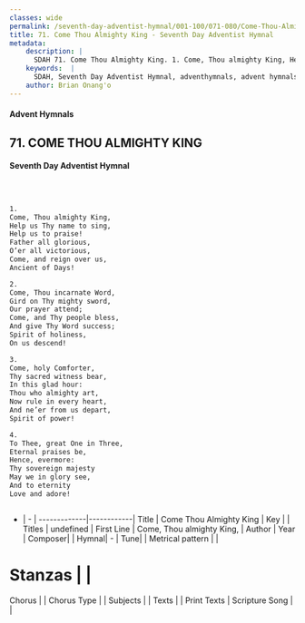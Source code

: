 ```yaml
---
classes: wide
permalink: /seventh-day-adventist-hymnal/001-100/071-080/Come-Thou-Almighty-King/
title: 71. Come Thou Almighty King - Seventh Day Adventist Hymnal
metadata:
    description: |
      SDAH 71. Come Thou Almighty King. 1. Come, Thou almighty King, Help us Thy name to sing, Help us to praise! Father all glorious, O’er all victorious, Come, and reign over us, Ancient of Days!
    keywords:  |
      SDAH, Seventh Day Adventist Hymnal, adventhymnals, advent hymnals, Come Thou Almighty King, Come, Thou almighty King, 
    author: Brian Onang'o
---
```


#### Advent Hymnals
## 71. COME THOU ALMIGHTY KING
#### Seventh Day Adventist Hymnal

```txt



1.
Come, Thou almighty King,
Help us Thy name to sing,
Help us to praise!
Father all glorious,
O’er all victorious,
Come, and reign over us,
Ancient of Days!

2.
Come, Thou incarnate Word,
Gird on Thy mighty sword,
Our prayer attend;
Come, and Thy people bless,
And give Thy Word success;
Spirit of holiness,
On us descend!

3.
Come, holy Comforter,
Thy sacred witness bear,
In this glad hour:
Thou who almighty art,
Now rule in every heart,
And ne’er from us depart,
Spirit of power!

4.
To Thee, great One in Three,
Eternal praises be,
Hence, evermore:
Thy sovereign majesty
May we in glory see,
And to eternity
Love and adore!



```

- |   -  |
-------------|------------|
Title | Come Thou Almighty King |
Key |  |
Titles | undefined |
First Line | Come, Thou almighty King, |
Author | 
Year | 
Composer|  |
Hymnal|  - |
Tune|  |
Metrical pattern | |
# Stanzas |  |
Chorus |  |
Chorus Type |  |
Subjects |  |
Texts |  |
Print Texts | 
Scripture Song |  |
  
